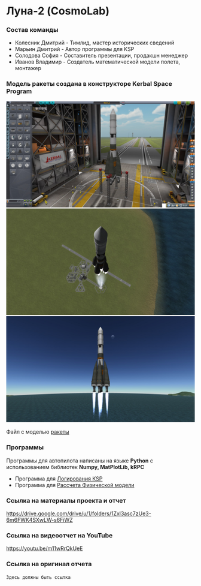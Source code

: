 # Луна-2 (CosmoLab)
### Состав команды
- Колесник Дмитрий - Тимлид, мастер исторических сведений
- Марьин Дмитрий - Автор программы для KSP
- Солодова София - Составитель презентации, продакшн менеджер
- Иванов Владимир - Создатель математической модели полета, монтажер

### Модель ракеты создана в конструкторе Kerbal Space Program
![image94](images/2.jpg)
![Final1](images/1.jpg)
![Final2](images/3.jpg)

Файл с моделью [ракеты](Spaceship.craft)

### Программы 
Программы для автопилота написаны на языке **Python** с использованием библиотек **Numpy, MatPlotLib, kRPC**
- Программа для [Логирования KSP](Programs/logger.py)
- Программа для [Рассчета Физической модели](Programs/model.py)

### Ссылка на материалы проекта и отчет
https://drive.google.com/drive/u/1/folders/1Zxl3asc7zUe3-6m6FWK4SXwLW-s6FiWZ

### Ссылка на видеоотчет на YouTube
https://youtu.be/m11wRrQkUeE

### Ссылка на оригинал отчета
```Здесь должны быть ссылка```
